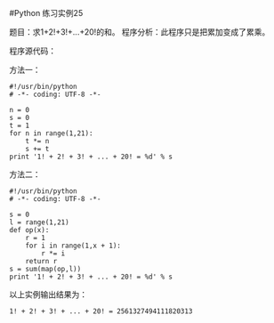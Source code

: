 #Python 练习实例25


题目：求1+2!+3!+...+20!的和。
程序分析：此程序只是把累加变成了累乘。


程序源代码：

方法一：

```
#!/usr/bin/python
# -*- coding: UTF-8 -*-

n = 0
s = 0
t = 1
for n in range(1,21):
    t *= n
    s += t
print '1! + 2! + 3! + ... + 20! = %d' % s
```

方法二：


```
#!/usr/bin/python
# -*- coding: UTF-8 -*-

s = 0
l = range(1,21)
def op(x):
    r = 1
    for i in range(1,x + 1):
        r *= i
    return r
s = sum(map(op,l))
print '1! + 2! + 3! + ... + 20! = %d' % s
```

以上实例输出结果为：

```
1! + 2! + 3! + ... + 20! = 2561327494111820313
```